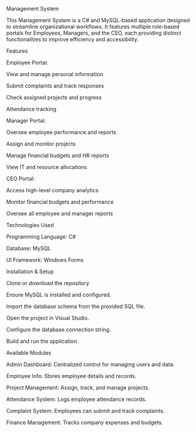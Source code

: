 Management System

This Management System is a C# and MySQL-based application designed to streamline organizational workflows. It features multiple role-based portals for Employees, Managers, and the CEO, each providing distinct functionalities to improve efficiency and accessibility.

Features

Employee Portal:

View and manage personal information

Submit complaints and track responses

Check assigned projects and progress

Attendance tracking

Manager Portal:

Oversee employee performance and reports

Assign and monitor projects

Manage financial budgets and HR reports

View IT and resource allocations

CEO Portal:

Access high-level company analytics

Monitor financial budgets and performance

Oversee all employee and manager reports

Technologies Used

Programming Language: C#

Database: MySQL

UI Framework: Windows Forms

Installation & Setup

Clone or download the repository.

Ensure MySQL is installed and configured.

Import the database schema from the provided SQL file.

Open the project in Visual Studio.

Configure the database connection string.

Build and run the application.

Available Modules

Admin Dashboard: Centralized control for managing users and data.

Employee Info: Stores employee details and records.

Project Management: Assign, track, and manage projects.

Attendance System: Logs employee attendance records.

Complaint System: Employees can submit and track complaints.

Finance Management: Tracks company expenses and budgets.
